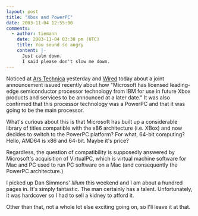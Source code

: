 ```yaml
---
layout: post
title: "Xbox and PowerPC"
date: 2003-11-04 12:55:00
comments:
  - author: tiemann
    date: 2003-11-04 03:38 pm (UTC)
    title: You sound so angry
    content: |-
      Just calm down.
      I said please don't slow me down.
---
```


Noticed at <a href="http://arstechnica.com/archive/news/1067892500.html">Ars Technica</a> yesterday and <a href="http://www.wired.com/news/games/0,2101,61065,00.html?tw=wn_tophead_1">Wired</a> today about a joint announcement issued recently about how "Microsoft has licensed leading-edge semiconductor processor technology from IBM for use in future Xbox products and services to be announced at a later date." It was also confirmed that this processor technology was a PowerPC and that it was going to be the main processor.

<!--more-->

What's curious about this is that Microsoft has built up a considerable library of titles compatible with the x86 architecture (i.e. XBox) and now decides to switch to the PowerPC platform? For what, 64-bit computing? Hello, AMD64 is x86 and 64-bit. Maybe it's price?

Regardless, the question of compatibility is supposedly answered by Microsoft's acquisition of VirtualPC, which is virtual machine software for Mac and PC used to run PC software on a Mac (and consequently the PowerPC architecture.)

I picked up Dan Simmons' <i>Illium</i> this weekend and I am about a hundred pages in. It's simply fantastic. The man certainly has a talent. Unfortunately, it was hardcover so I had to sell a kidney to afford it.

Other than that, not a whole lot else exciting going on, so I'll leave it at that.
